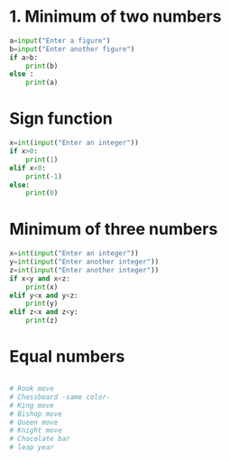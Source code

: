 # 1. Minimum of two numbers

```.py
a=input("Enter a figure")
b=input("Enter another figure")
if a>b:
    print(b)
else :
    print(a)
```

# Sign function

```.py
x=int(input("Enter an integer"))
if x>0:
    print(1)
elif x<0:
    print(-1)
else:
    print(0)
```

# Minimum of three numbers

```.py
x=int(input("Enter an integer"))
y=int(input("Enter another integer"))
z=int(input("Enter another integer"))
if x<y and x<z:
    print(x)
elif y<x and y<z:
    print(y)
elif z<x and z<y:
    print(z)
```

# Equal numbers

```.py

# Rook move
# Chessboard -same color-
# King move
# Bishop move
# Queen move
# Knight move
# Chocolate bar
# leap year
